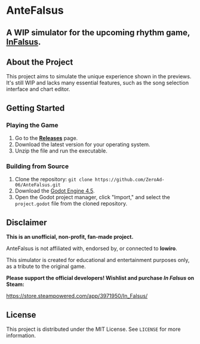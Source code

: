 # AnteFalsus
A WIP simulator for the upcoming rhythm game, **[InFalsus](https://store.steampowered.com/app/3971950/In_Falsus/)**.
---
## About the Project

This project aims to simulate the unique experience shown in the previews. It's still WIP and lacks many essential features, such as the song selection interface and chart editor.

## Getting Started

### Playing the Game
1.  Go to the [**Releases**](https://github.com/ZeroAd-06/AnteFalsus/releases) page.
2.  Download the latest version for your operating system.
3.  Unzip the file and run the executable.

### Building from Source
1.  Clone the repository: `git clone https://github.com/ZeroAd-06/AnteFalsus.git`
2.  Download the [Godot Engine 4.5](https://godotengine.org/download/).
3.  Open the Godot project manager, click "Import," and select the `project.godot` file from the cloned repository.

## Disclaimer

**This is an unofficial, non-profit, fan-made project.**

AnteFalsus is not affiliated with, endorsed by, or connected to **lowiro**.

This simulator is created for educational and entertainment purposes only, as a tribute to the original game.

**Please support the official developers! Wishlist and purchase *In Falsus* on Steam:**

<https://store.steampowered.com/app/3971950/In_Falsus/>

## License

This project is distributed under the MIT License. See `LICENSE` for more information.
